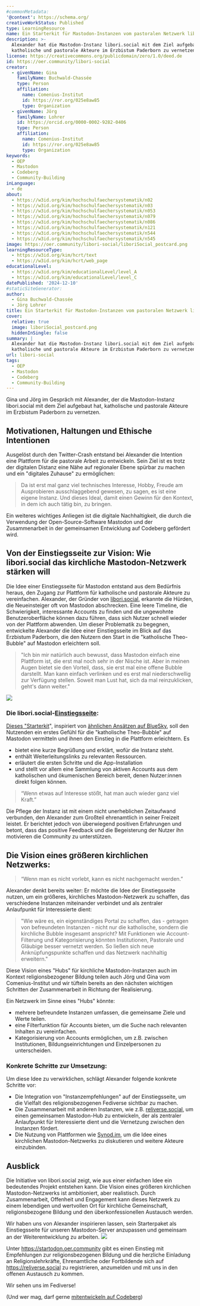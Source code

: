 ```yaml
---
#commonMetadata:
'@context': https://schema.org/
creativeWorkStatus: Published
type: LearningResource
name: Ein Starterkit für Mastodon-Instanzen vom pastoralen Netzwerk libori.social
description: >-
  Alexander hat die Mastodon-Instanz libori.social mit dem Ziel aufgebaut,
  katholische und pastorale Akteure im Erzbistum Paderborn zu vernetzen.
license: https://creativecommons.org/publicdomain/zero/1.0/deed.de
id: https://oer.community/libori-social
creator:
  - givenName: Gina
    familyName: Buchwald-Chassée
    type: Person
    affiliation:
      name: Comenius-Institut
      id: https://ror.org/025e8aw85
      type: Organization
  - givenName: Jörg
    familyName: Lohrer
    id: https://orcid.org/0000-0002-9282-0406
    type: Person
    affiliation:
      name: Comenius-Institut
      id: https://ror.org/025e8aw85
      type: Organization
keywords:
  - OEP
  - Mastodon
  - Codeberg
  - Community-Building
inLanguage:
  - de
about:
  - https://w3id.org/kim/hochschulfaechersystematik/n02
  - https://w3id.org/kim/hochschulfaechersystematik/n03
  - https://w3id.org/kim/hochschulfaechersystematik/n053
  - https://w3id.org/kim/hochschulfaechersystematik/n079
  - https://w3id.org/kim/hochschulfaechersystematik/n086
  - https://w3id.org/kim/hochschulfaechersystematik/n121
  - https://w3id.org/kim/hochschulfaechersystematik/n544
  - https://w3id.org/kim/hochschulfaechersystematik/n545
image: https://oer.community/libori-social/liboriSocial_postcard.png
learningResourceType:
  - https://w3id.org/kim/hcrt/text
  - https://w3id.org/kim/hcrt/web_page
educationalLevel:
  - https://w3id.org/kim/educationalLevel/level_A
  - https://w3id.org/kim/educationalLevel/level_C
datePublished: '2024-12-10'
#staticSiteGenerator:
author:
  - Gina Buchwald-Chassée
  - Jörg Lohrer
title: Ein Starterkit für Mastodon-Instanzen vom pastoralen Netzwerk libori.social
cover:
  relative: true
  image: liboriSocial_postcard.png
  hiddenInSingle: false
summary: |
  Alexander hat die Mastodon-Instanz libori.social mit dem Ziel aufgebaut hat,
  katholische und pastorale Akteure im Erzbistum Paderborn zu vernetzen.
url: libori-social
tags:
  - OEP
  - Mastodon
  - Codeberg
  - Community-Building
---
```


Gina und Jörg im Gespräch mit Alexander, der die Mastodon-Instanz libori.social mit dem Ziel aufgebaut hat, katholische und pastorale Akteure im Erzbistum Paderborn zu vernetzen.

## Motivationen, Haltungen und Ethische Intentionen
Ausgelöst durch den Twitter-Crash entstand bei Alexander die Intention eine Plattform für die pastorale Arbeit zu entwickeln. Sein Ziel ist es trotz der digitalen Distanz eine Nähe auf regionaler Ebene spürbar zu machen und ein "digitales Zuhause" zu ermöglichen: 
> Da ist erst mal ganz viel technisches Interesse, Hobby, Freude am Ausprobieren ausschlaggebend gewesen, zu sagen, es ist eine eigene Instanz. Und dieses Ideal, damit einen Gewinn für den Kontext, in dem ich auch tätig bin, zu bringen.

Ein weiteres wichtiges Anliegen ist die digitale Nachhaltigkeit, die durch die Verwendung der Open-Source-Software Mastodon und der Zusammenarbeit in der gemeinsamen Entwicklung auf Codeberg gefördert wird.

## Von der Einstiegsseite zur Vision: Wie libori.social das kirchliche Mastodon-Netzwerk stärken will

Die Idee einer Einstiegsseite für Mastodon entstand aus dem Bedürfnis heraus, den Zugang zur Plattform für katholische und pastorale Akteure zu vereinfachen. Alexander, der Gründer von [libori.social](https://libori.social), erkannte die Hürden, die Neueinsteiger oft von Mastodon abschrecken. Eine leere Timeline, die Schwierigkeit, interessante Accounts zu finden und die ungewohnte Benutzeroberfläche können dazu führen, dass sich Nutzer schnell wieder von der Plattform abwenden. Um dieser Problematik zu begegnen, entwickelte Alexander die Idee einer Einstiegsseite im Blick auf das Erzbistum Paderborn, die den Nutzern den Start in die "katholische Theo-Bubble" auf Mastodon erleichtern soll.

>  "Ich bin mir natürlich auch bewusst, dass Mastodon einfach eine Plattform ist, die erst mal noch sehr in der Nische ist. Aber in meinen Augen bietet sie den Vorteil, dass, sie erst mal eine offene Bubble darstellt. Man kann einfach verlinken und es erst mal niederschwellig zur Verfügung stellen. Soweit man Lust hat, sich da mal reinzuklicken, geht's dann weiter."

[![](liboriSocial_postcard.png)](https://start.libori.social)

### Die libori.social-[Einstiegsseite](https://start.libori.social/):
[Dieses "Starterkit](https://start.libori.social/)", inspiriert von [ähnlichen Ansätzen auf BlueSky](https://steadyhq.com/de/eulemagazin/posts/8936e046-d69e-4cd5-8122-72332e1ae27e), soll den Nutzenden ein erstes Gefühl für die "katholische Theo-Bubble" auf Mastodon vermitteln und ihnen den Einstieg in die Plattform erleichtern.
Es
* bietet eine kurze Begrüßung und erklärt, wofür die Instanz steht.
* enthält Weiterleitungslinks zu relevanten Ressourcen.
* erläutert die ersten Schritte und die App-Installation
* und stellt vor allem eine Sammlung von aktiven Accounts aus dem katholischen und ökumenischen Bereich bereit, denen Nutzer:innen direkt folgen können.

>“Wenn etwas auf Interesse stößt, hat man auch wieder ganz viel Kraft.”

Die Pflege der Instanz ist mit einem nicht unerheblichen Zeitaufwand verbunden, den Alexander zum Großteil ehrenamtlich in seiner Freizeit leistet. Er berichtet jedoch von überwiegend positiven Erfahrungen und betont, dass das positive Feedback und die Begeisterung der Nutzer ihn motivieren die Community zu unterstützen. 


## Die Vision eines größeren kirchlichen Netzwerks:

> “Wenn man es nicht vorlebt, kann es nicht nachgemacht werden.”

Alexander denkt bereits weiter: Er möchte die Idee der Einstiegsseite nutzen, um ein größeres, kirchliches Mastodon-Netzwerk zu schaffen, das verschiedene Instanzen miteinander verbindet und als zentraler Anlaufpunkt für Interessierte dient:

> "Wie wäre es, ein eigenständiges Portal zu schaffen, das - getragen von befreundeten Instanzen - nicht nur die katholische, sondern die kirchliche Bubble insgesamt anspricht? Mit Funktionen wie Account-Filterung und Kategorisierung könnten Institutionen, Pastorale und Gläubige besser vernetzt werden. So ließen sich neue Anknüpfungspunkte schaffen und das Netzwerk nachhaltig erweitern."

Diese Vision eines "Hubs" für kirchliche Mastodon-Instanzen auch im Kontext religionsbezogener Bildung teilen auch Jörg und Gina vom Comenius-Institut und wir tüfteln bereits an den nächsten wichtigen Schritten der Zusammenarbeit in Richtung der Realisierung. 

Ein Netzwerk im Sinne eines "Hubs" könnte:
* mehrere befreundete Instanzen umfassen, die gemeinsame Ziele und Werte teilen.
* eine Filterfunktion für Accounts bieten, um die Suche nach relevanten Inhalten zu vereinfachen.
* Kategorisierung von Accounts ermöglichen, um z.B. zwischen Institutionen, Bildungseinrichtungen und Einzelpersonen zu unterscheiden.



### Konkrete Schritte zur Umsetzung:

Um diese Idee zu verwirklichen, schlägt Alexander folgende konkrete Schritte vor:

* Die Integration von "Instanzempfehlungen" auf der Einstiegsseite, um die Vielfalt des religionsbezogenen Fediverse sichtbar zu machen.
* Die Zusammenarbeit mit anderen Instanzen, wie z.B. [reliverse.social](https://reliverse.social/), um einen gemeinsamen Mastodon-Hub zu entwickeln, der als zentraler Anlaufpunkt für Interessierte dient und die Vernetzung zwischen den Instanzen fördert.
* Die Nutzung von Plattformen wie [Synod.im](https://web.synod.im), um die Idee eines kirchlichen Mastodon-Netzwerks zu diskutieren und weitere Akteure einzubinden.

## Ausblick

Die Initiative von libori.social zeigt, wie aus einer einfachen Idee ein bedeutendes Projekt entstehen kann. Die Vision eines größeren kirchlichen Mastodon-Netzwerks ist ambitioniert, aber realistisch. Durch Zusammenarbeit, Offenheit und Engagement kann dieses Netzwerk zu einem lebendigen und wertvollen Ort für kirchliche Gemeinschaft, religionsbezogene Bildung und den überkonfessionellen Austausch werden.

Wir haben uns von Alexander inspirieren lassen, sein Starterpaket als Einstiegsseite für unseren Mastodon-Server anzupassen und gemeinsam an der Weiterentwicklung zu arbeiten. 
[![](startodon-reliverse.png)](https://startodon.oer.community)

Unter https://startodon.oer.community gibt es einen Einstieg mit Empfehlungen zur religionsbezogenen Bildung und die herzliche Einladung an Religionslehrkräfte, Ehrenamtliche oder Fortbildende sich auf https://reliverse.social zu registrieren, anzumelden und mit uns in den offenen Austausch zu kommen.

Wir sehen uns im Fediverse!

(Und wer mag, darf gerne [mitentwickeln auf Codeberg](https://codeberg.org/kirche-im-netz/Startodon))